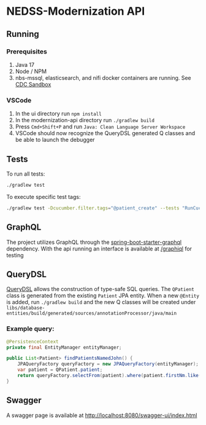 # NEDSS-Modernization API

## Running

### Prerequisites

1. Java 17
1. Node / NPM
1. nbs-mssql, elasticsearch, and nifi docker containers are running. See [CDC Sandbox](../../cdc-sandbox/README.md)

### VSCode

1. In the ui directory run `npm install`
1. In the modernization-api directory run `./gradlew build`
1. Press `Cmd+Shift+P` and run `Java: Clean Language Server Workspace`
1. VSCode should now recognize the QueryDSL generated Q classes and be able to launch the debugger

## Tests

To run all tests:

```bash
./gradlew test
```

To execute specific test tags:

```bash
./gradlew test -Dcucumber.filter.tags="@patient_create" --tests "RunCucumberTest"
```

## GraphQL

The project utilizes GraphQL through the [spring-boot-starter-graphql](https://docs.spring.io/spring-graphql/docs/current/reference/html/) dependency. With the api running an interface is available at [/graphiql](http://localhost:8080/graphiql?path=/graphql#) for testing

## QueryDSL

[QueryDSL](https://github.com/querydsl/querydsl) allows the construction of type-safe SQL queries. The `QPatient` class is generated from the existing `Patient` JPA entity. When a new `@Entity` is added, run `./gradlew build` and the new Q classes will be created under `libs/database-entities/build/generated/sources/annotationProcessor/java/main`

### Example query:

```java
@PersistenceContext
private final EntityManager entityManager;

public List<Patient> findPatientsNamedJohn() {
    JPAQueryFactory queryFactory = new JPAQueryFactory(entityManager);
    var patient = QPatient.patient;
    return queryFactory.selectFrom(patient).where(patient.firstNm.like("John")).fetch();
}
```

## Swagger

A swagger page is available at [http://localhost:8080/swagger-ui/index.html](http://localhost:8080/swagger-ui/index.html)
